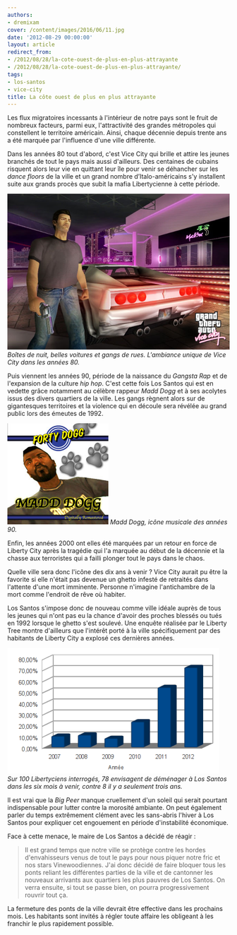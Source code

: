 ```yaml
---
authors:
- dremixam
cover: /content/images/2016/06/11.jpg
date: '2012-08-29 00:00:00'
layout: article
redirect_from:
- /2012/08/28/la-cote-ouest-de-plus-en-plus-attrayante
- /2012/08/28/la-cote-ouest-de-plus-en-plus-attrayante/
tags:
- los-santos
- vice-city
title: La côte ouest de plus en plus attrayante
---
```



Les flux migratoires incessants à l'intérieur de notre pays sont le fruit de nombreux facteurs, parmi eux, l'attractivité des grandes métropoles qui constellent le territoire américain. Ainsi, chaque décennie depuis trente ans a été marquée par l'influence d'une ville différente.

Dans les années 80 tout d'abord, c'est Vice City qui brille et attire les jeunes branchés de tout le pays mais aussi d'ailleurs. Des centaines de cubains risquent alors leur vie en quittant leur île pour venir se déhancher sur les _dance floors_ de la ville et un grand nombre d’Italo-américains s'y installent suite aux grands procès que subit la mafia Libertycienne à cette période.

![Boîtes de nuit, belles voitures et gangs de rues. L'ambiance unique de Vice City dans les années 80.](/content/images/2016/06/screenC05.jpg)
_Boîtes de nuit, belles voitures et gangs de rues. L'ambiance unique de Vice City dans les années 80._

Puis viennent les années 90, période de la naissance du _Gangsta Rap_ et de l'expansion de la culture _hip hop_. C'est cette fois Los Santos qui est en vedette grâce notamment au célèbre rappeur _Madd Dogg_ et à ses acolytes issus des divers quartiers de la ville. Les gangs règnent alors sur de gigantesques territoires et la violence qui en découle sera révélée au grand public lors des émeutes de 1992.

![Madd Dogg, icône musicale des années 90.](/content/images/2016/06/Madd_Dogg_-_Forty_Dogg.jpg)
_Madd Dogg, icône musicale des années 90._

Enfin, les années 2000 ont elles été marquées par un retour en force de Liberty City après la tragédie qui l'a marquée au début de la décennie et la chasse aux terroristes qui a failli plonger tout le pays dans le chaos.

Quelle ville sera donc l'icône des dix ans à venir ? Vice City aurait pu être la favorite si elle n'était pas devenue un ghetto infesté de retraités dans l'attente d'une mort imminente. Personne n'imagine l'antichambre de la mort comme l'endroit de rêve où habiter.

Los Santos s'impose donc de nouveau comme ville idéale auprès de tous les jeunes qui n'ont pas eu la chance d'avoir des proches blessés ou tués en 1992 lorsque le ghetto s'est soulevé. Une enquête réalisée par le Liberty Tree montre d'ailleurs que l'intérêt porté à la ville spécifiquement par des habitants de Liberty City a explosé ces dernières années.

![Sur 100 Libertyciens interrogés, 78 envisagent de déménager à Los Santos dans les six mois à venir, contre 8 il y a seulement trois ans.](/content/images/2016/06/sondage.png)
_Sur 100 Libertyciens interrogés, 78 envisagent de déménager à Los Santos dans les six mois à venir, contre 8 il y a seulement trois ans._

Il est vrai que la _Big Peer_ manque cruellement d'un soleil qui serait pourtant indispensable pour lutter contre la morosité ambiante. On peut également parler du temps extrêmement clément avec les sans-abris l'hiver à Los Santos pour expliquer cet engouement en période d'instabilité économique.

Face à cette menace, le maire de Los Santos a décidé de réagir :

> Il est grand temps que notre ville se protège contre les hordes d'envahisseurs venus de tout le pays pour nous piquer notre fric et nos stars Vinewoodiennes. J'ai donc décidé de faire bloquer tous les ponts reliant les différentes parties de la ville et de cantonner les nouveaux arrivants aux quartiers les plus pauvres de Los Santos. On verra ensuite, si tout se passe bien, on pourra progressivement rouvrir tout ça.

La fermeture des ponts de la ville devrait être effective dans les prochains mois. Les habitants sont invités à régler toute affaire les obligeant à les franchir le plus rapidement possible.